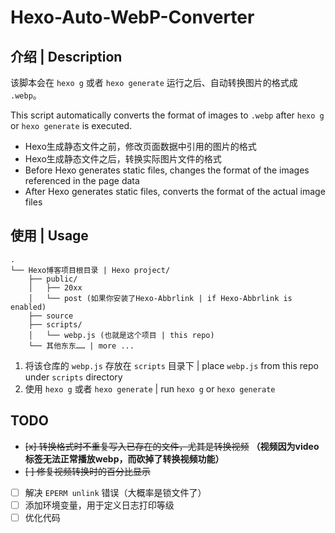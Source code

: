 # Hexo-Auto-WebP-Converter

## 介绍 | Description

该脚本会在 `hexo g` 或者 `hexo generate` 运行之后、自动转换图片的格式成 `.webp`。

This script automatically converts the format of images to `.webp` after `hexo g` or `hexo generate` is executed.

- Hexo生成静态文件之前，修改页面数据中引用的图片的格式
- Hexo生成静态文件之后，转换实际图片文件的格式
- Before Hexo generates static files, changes the format of the images referenced in the page data
- After Hexo generates static files, converts the format of the actual image files

## 使用 | Usage

```
.
└── Hexo博客项目根目录 | Hexo project/
    ├── public/
    │   ├── 20xx
    │   └── post (如果你安装了Hexo-Abbrlink | if Hexo-Abbrlink is enabled)
    ├── source
    ├── scripts/
    │   └── webp.js (也就是这个项目 | this repo)
    └── 其他东东…… | more ...
```

1. 将该仓库的 `webp.js` 存放在 `scripts` 目录下 | place `webp.js` from this repo under `scripts` directory
2. 使用 `hexo g` 或者 `hexo generate` | run `hexo g` or `hexo generate`

## TODO

- ~~[x] 转换格式时不重复写入已存在的文件，尤其是转换视频~~ **（视频因为video标签无法正常播放webp，而砍掉了转换视频功能）**
- ~~[ ] 修复视频转换时的百分比显示~~
- [ ] 解决 `EPERM unlink` 错误（大概率是锁文件了）
- [ ] 添加环境变量，用于定义日志打印等级
- [ ] 优化代码
